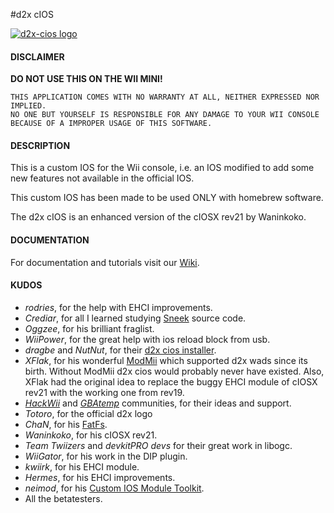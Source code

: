 #d2x cIOS

[![d2x-cios logo](https://gbatemp.net/attachments/d2x-logo-jpg.313534)](https://github.com/davebaol/d2x-cios/)

#### DISCLAIMER
**DO NOT USE THIS ON THE WII MINI!**
````
THIS APPLICATION COMES WITH NO WARRANTY AT ALL, NEITHER EXPRESSED NOR IMPLIED.
NO ONE BUT YOURSELF IS RESPONSIBLE FOR ANY DAMAGE TO YOUR WII CONSOLE BECAUSE OF A IMPROPER USAGE OF THIS SOFTWARE.
````

#### DESCRIPTION

  This is a custom IOS for the Wii console, i.e. an IOS modified to add some new features
  not available in the official IOS.

  This custom IOS has been made to be used ONLY with homebrew software.

  The d2x cIOS is an enhanced version of the cIOSX rev21 by Waninkoko. 



#### DOCUMENTATION

  For documentation and tutorials visit our [Wiki](https://github.com/davebaol/d2x-cios/wiki).



#### KUDOS

 * *rodries*, for the help with EHCI improvements.
 * *Crediar*, for all I learned studying [Sneek](http://code.google.com/p/sneek) source code.
 * *Oggzee*, for his brilliant fraglist.
 * *WiiPower*, for the great help with ios reload block from usb.
 * *dragbe* and *NutNut*, for their [d2x cios installer](http://code.google.com/p/d2x-cios-installer).
 * *XFlak*, for his wonderful [ModMii](http://gbatemp.net/topic/207126-modmii-for-windows) which supported d2x wads since its birth. Without ModMii d2x cios would probably never have existed. Also, XFlak had the original idea to replace the buggy EHCI module of cIOSX rev21 with the  working one from rev19. 
 * *[HackWii](http://www.hackwii.it)* and *[GBAtemp](http://www.gbatemp.net)* communities, for their ideas and support.
 * *Totoro*, for the official d2x logo
 * *ChaN*, for his [FatFs](http://elm-chan.org/fsw/ff/00index_e.html).
 * *Waninkoko*, for his cIOSX rev21.
 * *Team Twiizers* and *devkitPRO devs* for their great work in libogc.
 * *WiiGator*, for his work in the DIP plugin.
 * *kwiirk*, for his EHCI module.
 * *Hermes*, for his EHCI improvements.
 * *neimod*, for his [Custom IOS Module Toolkit](http://wiibrew.org/wiki/Custom_IOS_Module_Toolkit).
 * All the betatesters.
